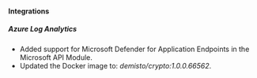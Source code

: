 
#### Integrations

##### Azure Log Analytics

- Added support for Microsoft Defender for Application Endpoints in the Microsoft API Module.
- Updated the Docker image to: *demisto/crypto:1.0.0.66562*.
